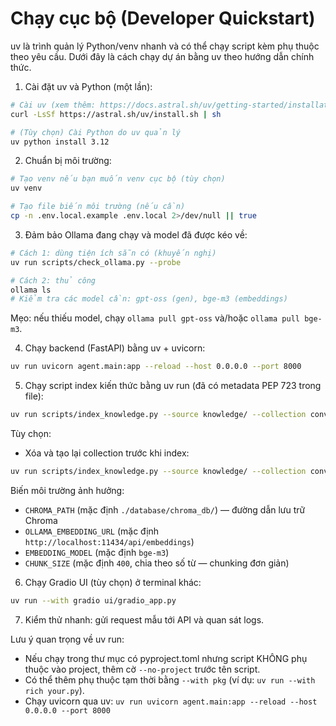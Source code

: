 # Chạy cục bộ (Developer Quickstart)

uv là trình quản lý Python/venv nhanh và có thể chạy script kèm phụ thuộc theo yêu cầu. Dưới đây là cách chạy dự án bằng uv theo hướng dẫn chính thức.

1) Cài đặt uv và Python (một lần):

```bash
# Cài uv (xem thêm: https://docs.astral.sh/uv/getting-started/installation/)
curl -LsSf https://astral.sh/uv/install.sh | sh

# (Tùy chọn) Cài Python do uv quản lý
uv python install 3.12
```

2) Chuẩn bị môi trường:

```bash
# Tạo venv nếu bạn muốn venv cục bộ (tùy chọn)
uv venv

# Tạo file biến môi trường (nếu cần)
cp -n .env.local.example .env.local 2>/dev/null || true
```

3) Đảm bảo Ollama đang chạy và model đã được kéo về:

```bash
# Cách 1: dùng tiện ích sẵn có (khuyến nghị)
uv run scripts/check_ollama.py --probe

# Cách 2: thủ công
ollama ls
# Kiểm tra các model cần: gpt-oss (gen), bge-m3 (embeddings)
```

Mẹo: nếu thiếu model, chạy `ollama pull gpt-oss` và/hoặc `ollama pull bge-m3`.

4) Chạy backend (FastAPI) bằng uv + uvicorn:

```bash
uv run uvicorn agent.main:app --reload --host 0.0.0.0 --port 8000
```

5) Chạy script index kiến thức bằng uv run (đã có metadata PEP 723 trong file):

```bash
uv run scripts/index_knowledge.py --source knowledge/ --collection conversations_dev
```

Tùy chọn:

- Xóa và tạo lại collection trước khi index:
```bash
uv run scripts/index_knowledge.py --source knowledge/ --collection conversations_dev --clear
```

Biến môi trường ảnh hưởng:

- `CHROMA_PATH` (mặc định `./database/chroma_db/`) — đường dẫn lưu trữ Chroma
- `OLLAMA_EMBEDDING_URL` (mặc định `http://localhost:11434/api/embeddings`)
- `EMBEDDING_MODEL` (mặc định `bge-m3`)
- `CHUNK_SIZE` (mặc định `400`, chia theo số từ — chunking đơn giản)

6) Chạy Gradio UI (tùy chọn) ở terminal khác:

```bash
uv run --with gradio ui/gradio_app.py
```

7) Kiểm thử nhanh: gửi request mẫu tới API và quan sát logs.

Lưu ý quan trọng về uv run:
- Nếu chạy trong thư mục có pyproject.toml nhưng script KHÔNG phụ thuộc vào project, thêm cờ `--no-project` trước tên script.
- Có thể thêm phụ thuộc tạm thời bằng `--with pkg` (ví dụ: `uv run --with rich your.py`).
- Chạy uvicorn qua uv: `uv run uvicorn agent.main:app --reload --host 0.0.0.0 --port 8000`
